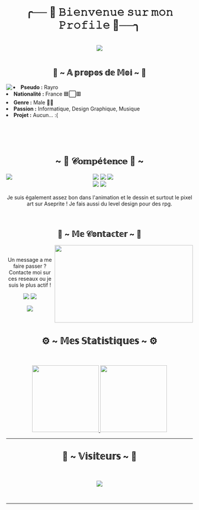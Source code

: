 <!DOCTYPE html>
<body>
<h1 align="center">╭── 🎋 𝙱𝚒𝚎𝚗𝚟𝚎𝚗𝚞𝚎 𝚜𝚞𝚛 𝚖𝚘𝚗 𝙿𝚛𝚘𝚏𝚒𝚕𝚎 🎋──╮</h1>
<br>
<div align="center">
    <img src="https://i.pinimg.com/originals/bd/55/e2/bd55e2965a4c824554915c1b45707780.gif">
</div>
<br>
<div>
    <h2 align="center"> 🌴 ~ 𝔸 𝕡𝕣𝕠𝕡𝕠𝕤 𝕕𝕖 𝕄𝕠𝕚 ~ 🌴 </h2>
    <img src="https://zupimages.net/up/22/09/8wa2.jpg" align="left">
    <li>
        <b>Pseudo :</b> Rayro</li>
    <li>
        <b>Nationalité :</b> France 🟦⬜🟥
    </li>
    <li>
        <b>Genre :</b> Male 👨🏽
    </li>
    <li>
        <b>Passion :</b> Informatique, Design Graphique, Musique
    </li>
    <li>
        <b>Projet :</b> Aucun... :(
    </li>
    <br>
    <br>
    <br>
    <br>
</div>  
<div>
    <h2 align="center" style="font-size: 24px">                  ~ 📇 𝒞𝕠𝕞𝕡é𝕥𝕖𝕟𝕔𝕖 📇 ~</h2>
    <p>
        <img src="https://share.creavite.co/i5JMpsbefb0852N5.gif" align="left">
</div>
<div>
    <p align="center"><img src="https://img.shields.io/badge/adobe%20photoshop%20-%2331A8FF.svg?&style=for-the-badge&logo=adobe%20photoshop&logoColor=white"/> <img src="https://img.shields.io/badge/html5%20-%23E34F26.svg?&style=for-the-badge&logo=html5&logoColor=white"/> <img src="https://img.shields.io/badge/css3%20-%231572B6.svg?&style=for-the-badge&logo=css3&logoColor=white"/><br>
         <img src="https://img.shields.io/badge/node.js%20-%2343853D.svg?&style=for-the-badge&logo=node.js&logoColor=white"/> <img src="https://img.shields.io/badge/javascript%20-%23323330.svg?&style=for-the-badge&logo=javascript&logoColor=%23F7DF1E"/> <br><br>
       Je suis également assez bon dans l'animation et le dessin et surtout le pixel art sur Aseprite ! Je fais aussi du level design pour des rpg.
    </p>
    <br>
    <h2 align="center" style"font-size: 24px>                   📝 ~ 𝕄𝕖 𝒞𝕠𝕟𝕥𝕒𝕔𝕥𝕖𝕣 ~ 📝</h2>
    <img src="https://i.pinimg.com/564x/65/4c/eb/654ceb73f59389476d4410a722e222ff.jpg" align="right" width="373.5px" height="208.5px">
    <br>
    <p align="center">Un message a me faire passer ? <br>
        Contacte moi sur ces reseaux ou je suis le plus actif !</p>
    <p align="center"><a href="https://twitter.com/RayroLeVrai" target="_blank"><img src="https://img.shields.io/badge/@RayroLeVrai%20-%231DA1F2.svg?&style=for-the-badge&logo=Twitter&logoColor=white"/></a> <a href="https://discord.gg/SNtGg2ZuPs" target="_blank"><img src="https://img.shields.io/badge/Rayro♯1234%20-%237289DA.svg?&style=for-the-badge&logo=discord&logoColor=white"/></a></p>
    <p align="center">  <a href="https://twitch.tv/rayro_twitch" target="_blank"><img src="https://img.shields.io/badge/Rayro_Twitch%20-%239146FF.svg?&style=for-the-badge&logo=Twitch&logoColor=white"/></a></p>
</div>
<br>
<h2 align="center" style="font-size: 24px">                      ⚙️ ~ 𝕄𝕖𝕤 𝕊𝕥𝕒𝕥𝕚𝕤𝕥𝕚𝕢𝕦𝕖𝕤 ~ ⚙️</h2>
<br>
<p align="center">
<a href="https://github.com/DevRayro">
  <img height="180em" src="https://github-readme-stats-eight-theta.vercel.app/api?username=DevRayro&show_icons=true&theme=react&include_all_commits=true&locale=fr"/>
  <img height="180em" src="https://github-readme-stats-eight-theta.vercel.app/api/top-langs/?username=DevRayro&layout=compact&langs_count=8&theme=react&locale=fr"/>
</a>
  
</p>

-----

<h2 align="center" style="font-size: 24px">                      👀 ~ 𝕍𝕚𝕤𝕚𝕥𝕖𝕦𝕣𝕤 ~ 👀</h2>
<br>
<p align="center">
  <img src="https://profile-counter.glitch.me/DevRayro/count.svg" />
</p>
<br>

-----
</body>
